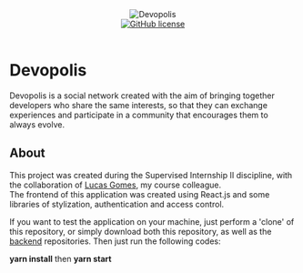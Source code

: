 <div align="center">
  <img src="./src/assets/images/logo.svg" alt="Devopolis"><br>
  <a href="https://github.com/ricassiocosta/Devopolis-frontend/blob/master/LICENSE"><img alt="GitHub license" src="https://img.shields.io/github/license/ricassiocosta/Devopolis-frontend?color=008CFF"></a>
</div><br>

# Devopolis <br>

Devopolis is a social network created with the aim of bringing together developers who share the same interests, so that they can exchange experiences and participate in a community that encourages them to always evolve.

## About

This project was created during the Supervised Internship II discipline, with the collaboration of <a href="https://github.com/olucasgomes">Lucas Gomes</a>, my course colleague. <br>
The frontend of this application was created using React.js and some libraries of stylization, authentication and access control.

If you want to test the application on your machine, just perform a 'clone' of this repository, or simply download both this repository, as well as the <a href="https://github.com/ricassiocosta/Devopolis-api/">backend</a> repositories. Then just run the following codes:

<strong>yarn install</strong>
then
<strong>yarn start</strong>
